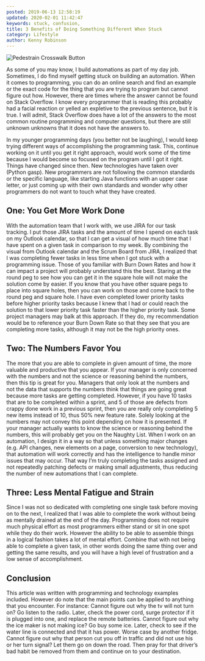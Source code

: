 ```yaml
---
posted: 2019-06-13 12:58:19
updated: 2020-02-01 11:42:47
keywords: stuck, confusion,
title: 3 Benefits of Doing Something Different When Stuck
category: Lifestyle
author: Kenny Robinson
---
```


![Pedestrain Crosswalk Button](/images/2019.06.13-blur-button-car-1827232.jpg)

As some of you may know, I build automations as part of my day job. Sometimes, I do find myself getting stuck on building an automation. When it comes to programming, you can do an online search and find an example or the exact code for the thing that you are trying to program but cannot figure out how. However, there are times where the answer cannot be found on Stack Overflow. I know every programmer that is reading this probably had a facial reaction or yelled an expletive to the previous sentence, but it is true. I will admit, Stack Overflow does have a lot of the answers to the most common routine programming and computer questions, but there are still unknown unknowns that it does not have the answers to.

In my younger programming days (you better not be laughing), I would keep trying different ways of accomplishing the programming task.
This, continue working on it until you get it right approach, would work some of the time because I would become so focused on the program until I got it right.
Things have changed since then. New technologies have taken over (Python gasp). New programmers are not following the common standards or the specific language, like starting Java functions with an upper case letter, or just coming up with their own standards and wonder why other programmers do not want to touch what they have created.

## One: You Get More Work Done

With the automation team that I work with, we use JIRA for our task tracking.
I put those JIRA tasks and the amount of time I spend on each task on my Outlook calendar, so that I can get a visual of how much time that I have spent on a given task in comparison to my week. By combining the visual from Outlook calendar and the Scrum Board from JIRA, I realized that I was completing fewer tasks in less time when I got stuck with a programming issue.
Those of you familiar with Burn Down Rates and how it can impact a project will probably understand this the best.
Staring at the round peg to see how you can get it in the square hole will not make the solution come by easier. If you know that you have other square pegs to place into square holes, then you can work on those and come back to the round peg and square hole.
I have even completed lower priority tasks before higher priority tasks because I knew that I had or could reach the solution to that lower priority task faster than the higher priority task.
Some project managers may balk at this approach. If they do, my recommendation would be to reference your Burn Down Rate so that they see that you are completing more tasks, although it may not be the high priority ones.

## Two: The Numbers Favor You

The more that you are able to complete in given amount of time, the more valuable and productive that you appear.
If your manager is only concerned with the numbers and not the science or reasoning behind the numbers, then this tip is great for you. Managers that only look at the numbers and not the data that supports the numbers think that things are going great because more tasks are getting completed.
However, if you have 10 tasks that are to be completed within a sprint, and 5 of those are defects from crappy done work in a previous sprint, then you are really only completing 5 new items instead of 10, thus 50% new feature rate.
Solely looking at the numbers may not convey this point depending on how it is presented.
If your manager actually wants to know the science or reasoning behind the numbers, this will probably get you on the Naughty List. When I work on an automation, I design it in a way so that unless something major changes (e.g. API changes, new elements on a page, conversion to new technology), that automation will work correctly and has the intelligence to handle minor issues that may occur. That way I’m truly completing the tasks assigned and not repeatedly patching defects or making small adjustments, thus reducing the number of new automations that I can complete.

## Three: Less Mental Fatigue and Strain

Since I was not so dedicated with completing one single task before moving on to the next, I realized that I was able to complete the work without being as mentally drained at the end of the day. Programming does not require much physical effort as most programmers either stand or sit in one spot while they do their work.
However the ability to be able to assemble things in a logical fashion takes a lot of mental effort.
Combine that with not being able to complete a given task, in other words doing the same thing over and getting the same results, and you will have a high level of frustration and a low sense of accomplishment.

## Conclusion

This article was written with programming and technology examples included. However do note that the main points can be applied to anything that you encounter.  For instance:
Cannot figure out why the tv will not turn on? Go listen to the radio. Later, check the power cord, surge protector if it is plugged into one, and replace the remote batteries.
Cannot figure out why the ice maker is not making ice? Go buy some ice. Later, check to see if the water line is connected and that it has power. Worse case by another fridge.
Cannot figure out why that person cut you off in traffic and did not use his or her turn signal? Let them go on down the road. Then pray for that driver’s bad habit be removed from them and continue on to your destination.
